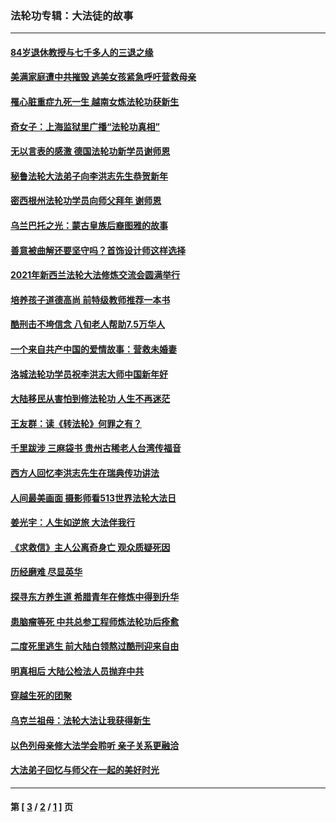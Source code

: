 ### 法轮功专辑：大法徒的故事
---
#### [84岁退休教授与七千多人的三退之缘](../../pages/nf1147481/n13796650.md?10050430) 
#### [美满家庭遭中共摧毁 逃美女孩紧急呼吁营救母亲](../../pages/nf1147481/n13792859.md?10050430) 
#### [罹心脏重症九死一生 越南女炼法轮功获新生](../../pages/nf1147481/n13732766.md?10050430) 
#### [奇女子：上海监狱里广播“法轮功真相”](../../pages/nf1147481/n13726443.md?10050430) 
#### [无以言表的感激 德国法轮功新学员谢师恩](../../pages/nf1147481/n13543790.md?10050430) 
#### [秘鲁法轮大法弟子向李洪志先生恭贺新年](../../pages/nf1147481/n13540182.md?10050430) 
#### [密西根州法轮功学员向师父拜年 谢师恩](../../pages/nf1147481/n13538183.md?10050430) 
#### [乌兰巴托之光：蒙古皇族后裔图雅的故事](../../pages/nf1147481/n13155759.md?10050430) 
#### [善意被曲解还要坚守吗？首饰设计师这样选择](../../pages/nf1147481/n13077575.md?10050430) 
#### [2021年新西兰法轮大法修炼交流会圆满举行](../../pages/nf1147481/n13033149.md?10050430) 
#### [培养孩子道德高尚 前特级教师推荐一本书](../../pages/nf1147481/n12938640.md?10050430) 
#### [酷刑击不垮信念 八旬老人帮助7.5万华人](../../pages/nf1147481/n12880712.md?10050430) 
#### [一个来自共产中国的爱情故事：营救未婚妻](../../pages/nf1147481/n12778386.md?10050430) 
#### [洛城法轮功学员祝李洪志大师中国新年好](../../pages/nf1147481/n12724685.md?10050430) 
#### [大陆移民从害怕到修法轮功 人生不再迷茫](../../pages/nf1147481/n12414325.md?10050430) 
#### [王友群：读《转法轮》何罪之有？](../../pages/nf1147481/n12408647.md?10050430) 
#### [千里跋涉 三麻袋书 贵州古稀老人台湾传福音](../../pages/nf1147481/n12198750.md?10050430) 
#### [西方人回忆李洪志先生在瑞典传功讲法](../../pages/nf1147481/n12099607.md?10050430) 
#### [人间最美画面 摄影师看513世界法轮大法日](../../pages/nf1147481/n12094118.md?10050430) 
#### [姜光宇：人生如逆旅 大法伴我行](../../pages/nf1147481/n12088664.md?10050430) 
#### [《求救信》主人公离奇身亡 观众质疑死因](../../pages/nf1147481/n11845215.md?10050430) 
#### [历经磨难 尽显英华](../../pages/nf1147481/n11723297.md?10050430) 
#### [探寻东方养生道 希腊青年在修炼中得到升华](../../pages/nf1147481/n11494502.md?10050430) 
#### [患脑瘤等死 中共总参工程师炼法轮功后痊愈](../../pages/nf1147481/n11466682.md?10050430) 
#### [二度死里逃生 前大陆白领熬过酷刑迎来自由](../../pages/nf1147481/n11368594.md?10050430) 
#### [明真相后 大陆公检法人员抛弃中共](../../pages/nf1147481/n11358618.md?10050430) 
#### [穿越生死的团聚](../../pages/nf1147481/n11258922.md?10050430) 
#### [乌克兰祖母：法轮大法让我获得新生](../../pages/nf1147481/n11269457.md?10050430) 
#### [以色列母亲修大法学会聆听 亲子关系更融洽](../../pages/nf1147481/n11268195.md?10050430) 
#### [大法弟子回忆与师父在一起的美好时光](../../pages/nf1147481/n11267759.md?10050430) 

---
#### 第 [ [3](./3.md?10050430) / [2](./2.md?10050430) / [1](./1.md?10050430) ] 页
